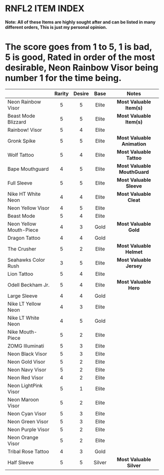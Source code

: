 
﻿RNFL2 ITEM INDEX
=============


**Note: All of these Items are highly sought after and can be listed in many different orders, This is just my personal opinion.**

The score goes from 1 to 5, 1 is bad, 5 is good, Rated in order of the most desirable, Neon Rainbow Visor being number 1 for the time being.
=============================================================
|                                         |   Rarity    |     Desire     | Base  | Notes |
| --------------------------------------- |:-----------:|:--------------:|:-----:|:-----:|
| Neon Rainbow Visor                      |      5      |        5       | Elite |**Most Valuable Item(s)**|
| Beast Mode Blizzard                     |      5      |        5       | Elite |**Most Valuable Item(s)**|
| Rainbow! Visor                          |      5      |        4       | Elite |       |
| Gronk Spike                             |      5      |        5       | Elite |**Most Valuable Animation**|
| Wolf Tattoo                             |      5      |        4       | Elite |**Most Valuable Tattoo**|
| Bape Mouthguard                         |      4      |        5       | Elite |**Most Valuable MouthGuard**|
| Full Sleeve                             |      5      |        5       | Elite |**Most Valuable Sleeve**|
| Nike HT White Neon                      |      4      |        4       | Elite |**Most Valuable Cleat**|
| Neon Yellow Visor                       |      4      |        5       | Elite |       |
| Beast Mode                              |      5      |        4       | Elite |       |
| Neon Yellow Mouth-Piece                 |      4      |        3       | Gold  |**Most Valuable Gold**|
| Dragon Tattoo                           |      4      |        4       | Gold  |       |
| The Crusher                             |      5      |        2       | Elite |**Most Valuable Helmet**|
| Seahawks Color Rush                     |      3      |        5       | Elite |**Most Valuable Jersey**|
| Lion Tattoo                             |      5      |        4       | Elite |       |
| Odell Beckham Jr.                       |      5      |        4       | Elite |**Most Valuable Hero**|
| Large Sleeve                            |      4      |        4       | Gold  |       |
| Nike LT Yellow Neon                     |      4      |        3       | Elite |       |
| Nike LT White Neon                      |      4      |        5       | Gold  |       |
| Nike Mouth-Piece                        |      5      |        2       | Elite |       |
| ZOMG Illuminati                         |      5      |        3       | Elite |       |
| Neon Black Visor                        |      5      |        3       | Elite |       |
| Neon Gold Visor                         |      5      |        2       | Elite |       |
| Neon Navy Visor                         |      5      |        2       | Elite |       |
| Neon Red Visor                          |      4      |        2       | Elite |       |
| Neon LightPink Visor                    |      5      |        1       | Elite |       |
| Neon Maroon Visor                       |      5      |        2       | Elite |       |
| Neon Cyan Visor                         |      5      |        3       | Elite |       |
| Neon Green Visor                        |      5      |        3       | Elite |       |
| Neon Purple Visor                       |      5      |        2       | Elite |       |
| Neon Orange Visor                       |      5      |        2       | Elite |       |
| Tribal Rose Tattoo                      |      4      |        3       | Gold  |       |
| Half Sleeve                             |      5      |        5       | Silver|**Most Valuable Silver**|


